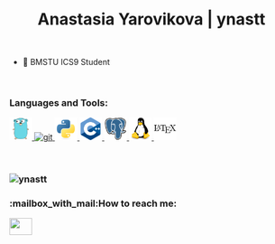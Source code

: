<!--
**ynastt/ynastt** is a ✨ _special_ ✨ repository because its `README.md` (this file) appears on your GitHub profile.

Here are some ideas to get you started:

- 🔭 I’m currently working on ...
- 🌱 I’m currently learning ...
- 👯 I’m looking to collaborate on ...
- 🤔 I’m looking for help with ...
- 💬 Ask me about ...
- 📫 How to reach me: ...
- 😄 Pronouns: ...
- ⚡ Fun fact: ...
-->


<h1 align="center">Anastasia Yarovikova | ynastt</h1>

<br>

- :notebook: BMSTU ICS9 Student

<br>

<h3 align="left">Languages and Tools:</h3>
<p align="left", color='black'> <a href="https://go.dev/" target="_blank" rel="noreferrer"> <img
      src="https://raw.githubusercontent.com/devicons/devicon/master/icons/go/go-original.svg"
      alt="swift" width="40" height="40" /> </a> 
  <a href="https://git-scm.com/" target="_blank" rel="noreferrer">
    <img src="https://www.vectorlogo.zone/logos/git-scm/git-scm-icon.svg" alt="git" width="40" height="40" /> </a>
  <a href="https://www.python.org" target="_blank" rel="noreferrer">
    <img src="https://raw.githubusercontent.com/devicons/devicon/master/icons/python/python-original.svg" alt="python"
      width="40" height="40" /> </a>
  <a href="https://www.cprogramming.com/" target="_blank"
    rel="noreferrer"> <img src="https://raw.githubusercontent.com/devicons/devicon/master/icons/cplusplus/cplusplus-original.svg"
      alt="cplusplus" width="40" height="40" /> </a>     
  <a href="https://www.postgresql.org" target="_blank" rel="noreferrer"> <img
      src="https://raw.githubusercontent.com/devicons/devicon/master/icons/postgresql/postgresql-original.svg"
      alt="postgresql" width="40" height="40" /> </a>
  <a href="https://www.linux.org/" target="_blank" rel="noreferrer"> <img
      src="https://raw.githubusercontent.com/devicons/devicon/master/icons/linux/linux-original.svg" alt="linux"
      width="40" height="40" /> </a> 
  <a href="https://www.latex-project.org/" target="_blank" rel="noreferrer"> <img
      src="https://raw.githubusercontent.com/devicons/devicon/master/icons/latex/latex-original.svg" alt="latex"
      width="40" height="40" /> </a> 

</p>

<br>
<h3 align="left">
 <p><img align="center" src="https://github-readme-stats.vercel.app/api?username=ynastt&show_icons=true&locale=en&theme=dark&background=000000" alt="ynastt" /> 
<!-- &nbsp; -->

</p>

<!-- <p><img align="center" src="https://github-readme-streak-stats.herokuapp.com/?user=ynastt&theme=dark&" alt="ynastt" /></p>
<br> -->

<h3 align="left">:mailbox_with_mail:How to reach me:</h3>
<p align="left">
  <a href="https://t.me/ynastt" target="blank"><img align="center"
      src="https://www.svgrepo.com/show/303292/telegram-logo.svg" height="30" width="40" /></a>
 <!-- <a href="https://vk.com/nasstttt" target="blank"><img align="center"
      src="https://raw.githubusercontent.com/rahuldkjain/github-profile-readme-generator/master/src/images/icons/Social/vk.svg"
      alt="ynastt" height="30" width="40" /></a>  -->
</p>
